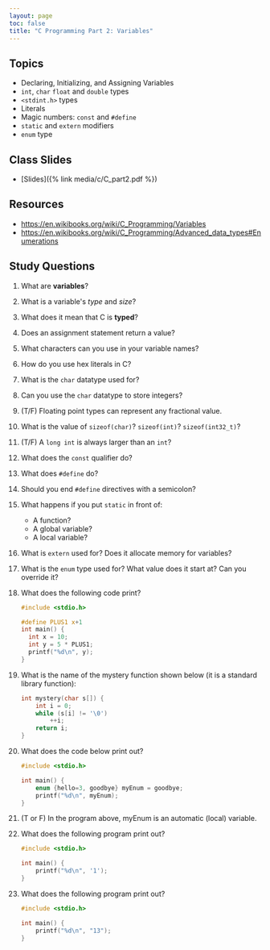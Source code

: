 ```yaml
---
layout: page
toc: false
title: "C Programming Part 2: Variables"
---
```



## Topics
* Declaring, Initializing, and Assigning Variables
* `int`, `char` `float` and `double` types
* `<stdint.h>` types
* Literals
* Magic numbers: `const` and `#define`
* `static` and `extern` modifiers
* `enum` type

## Class Slides
* [Slides]({% link media/c/C_part2.pdf %})

## Resources
* <https://en.wikibooks.org/wiki/C_Programming/Variables>
* <https://en.wikibooks.org/wiki/C_Programming/Advanced_data_types#Enumerations>

## Study Questions
1. What are **variables**?
1. What is a variable's *type* and *size*?
1. What does it mean that C is **typed**?
1. Does an assignment statement return a value?
1. What characters can you use in your variable names?
1. How do you use hex literals in C?
1. What is the `char` datatype used for?
1. Can you use the `char` datatype to store integers?
1. (T/F) Floating point types can represent any fractional value.
1. What is the value of `sizeof(char)`? `sizeof(int)`? `sizeof(int32_t)`?
1. (T/F) A `long int` is always larger than an `int`?
1. What does the `const` qualifier do?
1. What does `#define` do?
1. Should you end `#define` directives with a semicolon?
1. What happens if you put `static` in front of:
   * A function?
   * A global variable?
   * A local variable?
1. What is `extern` used for?  Does it allocate memory for variables?
1. What is the `enum` type used for? What value does it start at? Can you override it?


1. What does the following code print?
    ```c
    #include <stdio.h>

    #define PLUS1 x+1
    int main() {
      int x = 10;
      int y = 5 * PLUS1;
      printf("%d\n", y);
    }
    ```

1. What is the name of the mystery function shown below (it is a standard library function):
    ```c
    int mystery(char s[]) {
        int i = 0;
        while (s[i] != '\0')
            ++i;
        return i;
    }
    ```

1. What does the code below print out?
    ```c
    #include <stdio.h>

    int main() {
        enum {hello=3, goodbye} myEnum = goodbye;
        printf("%d\n", myEnum);
    }
    ```

1. (T or F) In the program above, myEnum is an automatic (local) variable.


1. What does the following program print out? 
    ```c
    #include <stdio.h>

    int main() {
        printf("%d\n", '1');
    }
    ```

1. What does the following program print out? 
    ```c
    #include <stdio.h>

    int main() {
        printf("%d\n", "13");
    }
    ```

